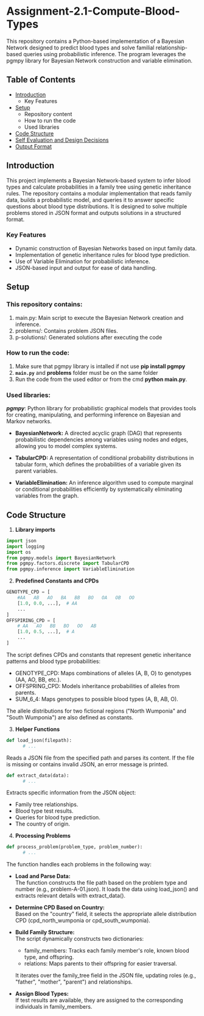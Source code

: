 # Assignment-2.1-Compute-Blood-Types

This repository contains a Python-based implementation of a Bayesian Network designed to predict blood types and solve familial relationship-based queries using probabilistic inference. The program leverages the pgmpy library for Bayesian Network construction and variable elimination.

## Table of Contents

- [Introduction](#introduction)
  - Key Features
- [Setup](#setup)
  - Repository content
  - How to run the code
  - Used libraries
- [Code Structure](#code-structure)
- [Self Evaluation and Design Decisions](#design-decision)
- [Output Format](#output-format)

## Introduction
This project implements a Bayesian Network-based system to infer blood types and calculate probabilities in a family tree using genetic inheritance rules. The repository contains a modular implementation that reads family data, builds a probabilistic model, and queries it to answer specific questions about blood type distributions. It is designed to solve multiple problems stored in JSON format and outputs solutions in a structured format.

### Key Features 
- Dynamic construction of Bayesian Networks based on input family data.
- Implementation of genetic inheritance rules for blood type prediction.
- Use of Variable Elimination for probabilistic inference.
- JSON-based input and output for ease of data handling.

## Setup
### This repository contains:
1) main.py: Main script to execute the Bayesian Network creation and inference.
2) problems/: Contains problem JSON files.
3) p-solutions/: Generated solutions after executing the code

### How to run the code: 
1) Make sure that pgmpy library is intalled if not use **pip install pgmpy**
2) **`main.py`** and **problems** folder must be on the same folder
3) Run the code from the used editor or from the cmd **python main.py**.

### Used libraries:
**_pgmpy_**: Python library for probabilistic graphical models that provides tools for creating, manipulating, and performing inference on Bayesian and Markov networks.
  - **BayesianNetwork:** A directed acyclic graph (DAG) that represents probabilistic dependencies among variables using nodes and edges, allowing you to model complex systems.


  - **TabularCPD:** A representation of conditional probability distributions in tabular form, which defines the probabilities of a variable given its parent variables.
  - **VariableElimination:** An inference algorithm used to compute marginal or conditional probabilities efficiently by systematically eliminating variables from the graph.


## Code Structure
1) **Library imports**
```python
import json
import logging
import os
from pgmpy.models import BayesianNetwork
from pgmpy.factors.discrete import TabularCPD
from pgmpy.inference import VariableElimination
```

2) **Predefined Constants and CPDs**
```python
GENOTYPE_CPD = [
    #AA   AB   AO   BA   BB   BO   OA   OB   OO
    [1.0, 0.0, ...],  # AA
    ...
]
OFFSPIRING_CPD = [
    # AA   AO   BB   BO   OO   AB
    [1.0, 0.5, ...],  # A
    ...
]
```
The script defines CPDs and constants that represent genetic inheritance patterns and blood type probabilities:

- GENOTYPE_CPD: Maps combinations of alleles (A, B, O) to genotypes (AA, AO, BB, etc.).
- OFFSPRING_CPD: Models inheritance probabilities of alleles from parents.
- SUM_6_4: Maps genotypes to possible blood types (A, B, AB, O). <br>

The allele distributions for two fictional regions ("North Wumponia" and "South Wumponia") are also defined as constants.

3) **Helper Functions**
```python
def load_json(filepath):
      # ...
```
Reads a JSON file from the specified path and parses its content. If the file is missing or contains invalid JSON, an error message is printed.

```python
def extract_data(data):
      # ...
```
Extracts specific information from the JSON object:
- Family tree relationships.
- Blood type test results.
- Queries for blood type prediction.
- The country of origin.

4) **Processing Problems**

```python
def process_problem(problem_type, problem_number):
      # ...
```
The function handles each problems in the following way:
- **Load and Parse Data:** <br>
    The function constructs the file path based on the problem type and number (e.g., problem-A-01.json). It loads the data using load_json() and extracts relevant details with extract_data().

- **Determine CPD Based on Country:** <br>
    Based on the "country" field, it selects the appropriate allele distribution CPD (cpd_north_wumponia or cpd_south_wumponia).

- **Build Family Structure:** <br>
The script dynamically constructs two dictionaries: <br>
    - family_members: Tracks each family member's role, known blood type, and offspring.
    - relations: Maps parents to their offspring for easier traversal. <br>
    
    It iterates over the family_tree field in the JSON file, updating roles (e.g., "father", "mother", "parent") and relationships.

- **Assign Blood Types:** <br>
  If test results are available, they are assigned to the corresponding individuals in family_members.
